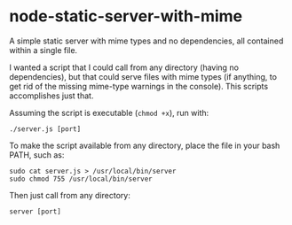 node-static-server-with-mime
============================

A simple static server with mime types and no dependencies, all contained within a single file.

I wanted a script that I could call from any directory (having no dependencies), but that could 
serve files with mime types (if anything, to get rid of the missing mime-type warnings in
the console). This scripts accomplishes just that.

Assuming the script is executable (`chmod +x`), run with:

```./server.js [port]```

To make the script available from any directory, place the file in your bash PATH, such as:

```
sudo cat server.js > /usr/local/bin/server
sudo chmod 755 /usr/local/bin/server
```

Then just call from any directory:

```server [port]```
